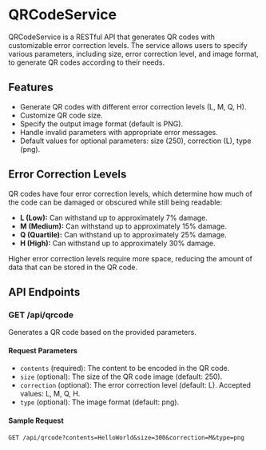 # QRCodeService

QRCodeService is a RESTful API that generates QR codes with customizable error correction levels. The service allows users to specify various parameters, including size, error correction level, and image format, to generate QR codes according to their needs.

## Features

- Generate QR codes with different error correction levels (L, M, Q, H).
- Customize QR code size.
- Specify the output image format (default is PNG).
- Handle invalid parameters with appropriate error messages.
- Default values for optional parameters: size (250), correction (L), type (png).

## Error Correction Levels

QR codes have four error correction levels, which determine how much of the code can be damaged or obscured while still being readable:

- **L (Low):** Can withstand up to approximately 7% damage.
- **M (Medium):** Can withstand up to approximately 15% damage.
- **Q (Quartile):** Can withstand up to approximately 25% damage.
- **H (High):** Can withstand up to approximately 30% damage.

Higher error correction levels require more space, reducing the amount of data that can be stored in the QR code.

## API Endpoints

### GET /api/qrcode

Generates a QR code based on the provided parameters.

#### Request Parameters

- `contents` (required): The content to be encoded in the QR code.
- `size` (optional): The size of the QR code image (default: 250).
- `correction` (optional): The error correction level (default: L). Accepted values: L, M, Q, H.
- `type` (optional): The image format (default: png).

#### Sample Request

```http
GET /api/qrcode?contents=HelloWorld&size=300&correction=M&type=png
